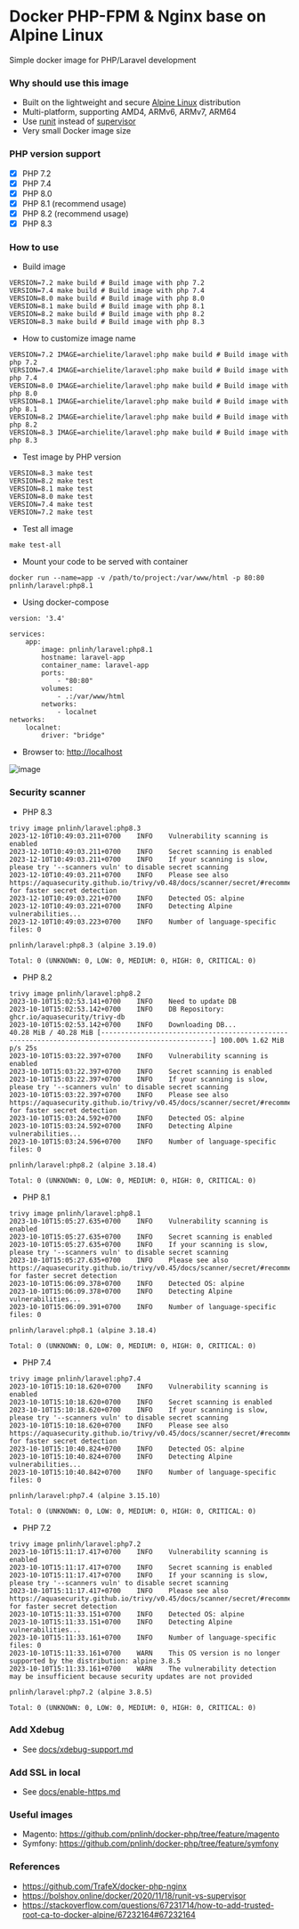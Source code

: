 # Docker PHP-FPM & Nginx base on Alpine Linux

Simple docker image for PHP/Laravel development

### Why should use this image

- Built on the lightweight and
  secure [Alpine Linux](https://www.alpinelinux.org/) distribution
- Multi-platform, supporting AMD4, ARMv6, ARMv7, ARM64
- Use [runit](http://smarden.org/runit/) instead
  of [supervisor](http://supervisord.org/)
- Very small Docker image size

### PHP version support

- [x] PHP 7.2
- [x] PHP 7.4
- [x] PHP 8.0
- [x] PHP 8.1 (recommend usage)
- [x] PHP 8.2 (recommend usage)
- [x] PHP 8.3

### How to use

- Build image

```shell
VERSION=7.2 make build # Build image with php 7.2
VERSION=7.4 make build # Build image with php 7.4
VERSION=8.0 make build # Build image with php 8.0
VERSION=8.1 make build # Build image with php 8.1
VERSION=8.2 make build # Build image with php 8.2
VERSION=8.3 make build # Build image with php 8.3
```

- How to customize image name

```shell
VERSION=7.2 IMAGE=archielite/laravel:php make build # Build image with php 7.2
VERSION=7.4 IMAGE=archielite/laravel:php make build # Build image with php 7.4
VERSION=8.0 IMAGE=archielite/laravel:php make build # Build image with php 8.0
VERSION=8.1 IMAGE=archielite/laravel:php make build # Build image with php 8.1
VERSION=8.2 IMAGE=archielite/laravel:php make build # Build image with php 8.2
VERSION=8.3 IMAGE=archielite/laravel:php make build # Build image with php 8.3
```

- Test image by PHP version

```shell
VERSION=8.3 make test
VERSION=8.2 make test
VERSION=8.1 make test
VERSION=8.0 make test
VERSION=7.4 make test
VERSION=7.2 make test
```

- Test all image

```shell
make test-all
```

- Mount your code to be served with container

```shell
docker run --name=app -v /path/to/project:/var/www/html -p 80:80 pnlinh/laravel:php8.1
```

- Using docker-compose

```
version: '3.4'

services:
    app:
        image: pnlinh/laravel:php8.1
        hostname: laravel-app
        container_name: laravel-app
        ports:
            - "80:80"
        volumes:
            - .:/var/www/html
        networks:
            - localnet
networks:
    localnet:
        driver: "bridge"
```

- Browser to: [http://localhost](http://localhost)

![image](https://user-images.githubusercontent.com/26193890/198828634-fc11aaa1-7175-4433-b4f3-755381669e74.png)

### Security scanner

- PHP 8.3

```
trivy image pnlinh/laravel:php8.3
2023-12-10T10:49:03.211+0700	INFO	Vulnerability scanning is enabled
2023-12-10T10:49:03.211+0700	INFO	Secret scanning is enabled
2023-12-10T10:49:03.211+0700	INFO	If your scanning is slow, please try '--scanners vuln' to disable secret scanning
2023-12-10T10:49:03.211+0700	INFO	Please see also https://aquasecurity.github.io/trivy/v0.48/docs/scanner/secret/#recommendation for faster secret detection
2023-12-10T10:49:03.221+0700	INFO	Detected OS: alpine
2023-12-10T10:49:03.221+0700	INFO	Detecting Alpine vulnerabilities...
2023-12-10T10:49:03.223+0700	INFO	Number of language-specific files: 0

pnlinh/laravel:php8.3 (alpine 3.19.0)

Total: 0 (UNKNOWN: 0, LOW: 0, MEDIUM: 0, HIGH: 0, CRITICAL: 0)

```

- PHP 8.2

```
trivy image pnlinh/laravel:php8.2
2023-10-10T15:02:53.141+0700	INFO	Need to update DB
2023-10-10T15:02:53.142+0700	INFO	DB Repository: ghcr.io/aquasecurity/trivy-db
2023-10-10T15:02:53.142+0700	INFO	Downloading DB...
40.28 MiB / 40.28 MiB [--------------------------------------------------------------------------------------------------] 100.00% 1.62 MiB p/s 25s
2023-10-10T15:03:22.397+0700	INFO	Vulnerability scanning is enabled
2023-10-10T15:03:22.397+0700	INFO	Secret scanning is enabled
2023-10-10T15:03:22.397+0700	INFO	If your scanning is slow, please try '--scanners vuln' to disable secret scanning
2023-10-10T15:03:22.397+0700	INFO	Please see also https://aquasecurity.github.io/trivy/v0.45/docs/scanner/secret/#recommendation for faster secret detection
2023-10-10T15:03:24.592+0700	INFO	Detected OS: alpine
2023-10-10T15:03:24.592+0700	INFO	Detecting Alpine vulnerabilities...
2023-10-10T15:03:24.596+0700	INFO	Number of language-specific files: 0

pnlinh/laravel:php8.2 (alpine 3.18.4)

Total: 0 (UNKNOWN: 0, LOW: 0, MEDIUM: 0, HIGH: 0, CRITICAL: 0)
```

- PHP 8.1

```text
trivy image pnlinh/laravel:php8.1
2023-10-10T15:05:27.635+0700	INFO	Vulnerability scanning is enabled
2023-10-10T15:05:27.635+0700	INFO	Secret scanning is enabled
2023-10-10T15:05:27.635+0700	INFO	If your scanning is slow, please try '--scanners vuln' to disable secret scanning
2023-10-10T15:05:27.635+0700	INFO	Please see also https://aquasecurity.github.io/trivy/v0.45/docs/scanner/secret/#recommendation for faster secret detection
2023-10-10T15:06:09.378+0700	INFO	Detected OS: alpine
2023-10-10T15:06:09.378+0700	INFO	Detecting Alpine vulnerabilities...
2023-10-10T15:06:09.391+0700	INFO	Number of language-specific files: 0

pnlinh/laravel:php8.1 (alpine 3.18.4)

Total: 0 (UNKNOWN: 0, LOW: 0, MEDIUM: 0, HIGH: 0, CRITICAL: 0)
```

- PHP 7.4
```text
trivy image pnlinh/laravel:php7.4
2023-10-10T15:10:18.620+0700	INFO	Vulnerability scanning is enabled
2023-10-10T15:10:18.620+0700	INFO	Secret scanning is enabled
2023-10-10T15:10:18.620+0700	INFO	If your scanning is slow, please try '--scanners vuln' to disable secret scanning
2023-10-10T15:10:18.620+0700	INFO	Please see also https://aquasecurity.github.io/trivy/v0.45/docs/scanner/secret/#recommendation for faster secret detection
2023-10-10T15:10:40.824+0700	INFO	Detected OS: alpine
2023-10-10T15:10:40.824+0700	INFO	Detecting Alpine vulnerabilities...
2023-10-10T15:10:40.842+0700	INFO	Number of language-specific files: 0

pnlinh/laravel:php7.4 (alpine 3.15.10)

Total: 0 (UNKNOWN: 0, LOW: 0, MEDIUM: 0, HIGH: 0, CRITICAL: 0)
```

- PHP 7.2
```text
trivy image pnlinh/laravel:php7.2
2023-10-10T15:11:17.417+0700	INFO	Vulnerability scanning is enabled
2023-10-10T15:11:17.417+0700	INFO	Secret scanning is enabled
2023-10-10T15:11:17.417+0700	INFO	If your scanning is slow, please try '--scanners vuln' to disable secret scanning
2023-10-10T15:11:17.417+0700	INFO	Please see also https://aquasecurity.github.io/trivy/v0.45/docs/scanner/secret/#recommendation for faster secret detection
2023-10-10T15:11:33.151+0700	INFO	Detected OS: alpine
2023-10-10T15:11:33.151+0700	INFO	Detecting Alpine vulnerabilities...
2023-10-10T15:11:33.161+0700	INFO	Number of language-specific files: 0
2023-10-10T15:11:33.161+0700	WARN	This OS version is no longer supported by the distribution: alpine 3.8.5
2023-10-10T15:11:33.161+0700	WARN	The vulnerability detection may be insufficient because security updates are not provided

pnlinh/laravel:php7.2 (alpine 3.8.5)

Total: 0 (UNKNOWN: 0, LOW: 0, MEDIUM: 0, HIGH: 0, CRITICAL: 0)

```

### Add Xdebug

- See [docs/xdebug-support.md](docs/xdebug-support.md)

### Add SSL in local

- See [docs/enable-https.md](docs/enable-https.md)

### Useful images

- Magento: https://github.com/pnlinh/docker-php/tree/feature/magento
- Symfony: https://github.com/pnlinh/docker-php/tree/feature/symfony

### References

- https://github.com/TrafeX/docker-php-nginx
- https://bolshov.online/docker/2020/11/18/runit-vs-supervisor
- https://stackoverflow.com/questions/67231714/how-to-add-trusted-root-ca-to-docker-alpine/67232164#67232164
